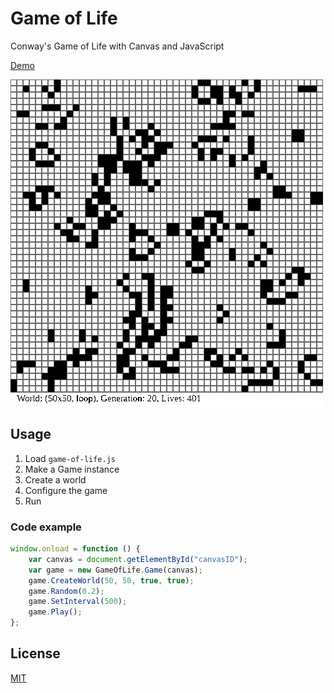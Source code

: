 # Game of Life

Conway's Game of Life with Canvas and JavaScript

[Demo](https://curegit.github.io/game-of-life/)

![game of life grid](preview.gif)

## Usage

1. Load `game-of-life.js`
2. Make a Game instance
3. Create a world
4. Configure the game
5. Run

### Code example

```js
window.onload = function () {
    var canvas = document.getElementById("canvasID");
    var game = new GameOfLife.Game(canvas);
    game.CreateWorld(50, 50, true, true);
    game.Random(0.2);
    game.SetInterval(500);
    game.Play();
};
```

## License

[MIT](LICENSE)

